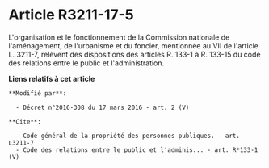 # Article R3211-17-5

L'organisation et le fonctionnement de la Commission nationale de l'aménagement, de l'urbanisme et du foncier, mentionnée au
VII de l'article L. 3211-7, relèvent des dispositions des articles R. 133-1 à R. 133-15 du code des relations entre le public
et l'administration.

**Liens relatifs à cet article**

	**Modifié par**:

	  - Décret n°2016-308 du 17 mars 2016 - art. 2 (V)

	**Cite**:

	  - Code général de la propriété des personnes publiques. - art. L3211-7
	  - Code des relations entre le public et l'adminis... - art. R*133-1 (V)
